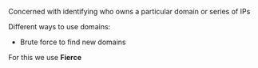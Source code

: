 Concerned with identifying who owns  a particular domain or series of IPs

Different ways to use domains:
- Brute force to find new domains

For this we use **Fierce**

